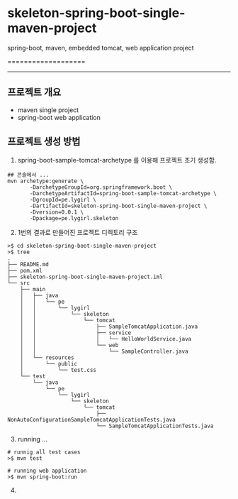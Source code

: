 # skeleton-spring-boot-single-maven-project
spring-boot, maven, embedded tomcat, web application project



===================



----------


프로젝트 개요
-------------
- maven single project
- spring-boot web application


프로젝트 생성 방법
-------------
1. spring-boot-sample-tomcat-archetype 를 이용해 프로젝트 초기 생성함.
 ```
 ## 콘솔에서 ...
 mvn archetype:generate \
        -DarchetypeGroupId=org.springframework.boot \
        -DarchetypeArtifactId=spring-boot-sample-tomcat-archetype \
        -DgroupId=pe.lygirl \
        -DartifactId=skeleton-spring-boot-single-maven-project \
        -Dversion=0.0.1 \
        -Dpackage=pe.lygirl.skeleton
 ```
2. 1번의 결과로 만들어진 프로젝트 디렉토리 구조
 ```
 >$ cd skeleton-spring-boot-single-maven-project
 >$ tree
 .
 ├── README.md
 ├── pom.xml
 ├── skeleton-spring-boot-single-maven-project.iml
 └── src
     ├── main
     │   ├── java
     │   │   └── pe
     │   │       └── lygirl
     │   │           └── skeleton
     │   │               └── tomcat
     │   │                   ├── SampleTomcatApplication.java
     │   │                   ├── service
     │   │                   │   └── HelloWorldService.java
     │   │                   └── web
     │   │                       └── SampleController.java
     │   └── resources
     │       └── public
     │           └── test.css
     └── test
         └── java
             └── pe
                 └── lygirl
                     └── skeleton
                         └── tomcat
                             ├── NonAutoConfigurationSampleTomcatApplicationTests.java
                             └── SampleTomcatApplicationTests.java
 ```
3. running ...
 ```
 # runnig all test cases
 >$ mvn test

 # running web application
 >$ mvn spring-boot:run
 ```
4.